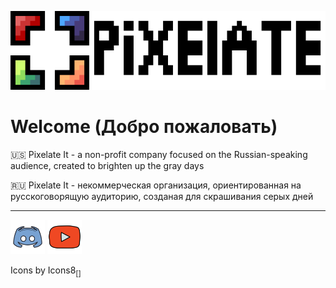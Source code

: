 <p align="center">
  <img title="Логотип и название" src="https://github.com/pixelate-it/.github/raw/main/profile/assets/pixelateit-title.png" alt="PixelateIt Logo">
</p>

# Welcome (Добро пожаловать)
🇺🇸 Pixelate It - a non-profit company focused on the Russian-speaking audience, created to brighten up the gray days

🇷🇺 Pixelate It - некоммерческая организация, ориентированная на русскоговорящую аудиторию, созданая для скрашивания серых дней

---
<p align="left">
  <img title="Наш дискорд" src="https://github.com/pixelate-it/.github/raw/main/profile/assets/discord.svg" width=55 alt="Discord logo"> 
  <img title="Наш ютуб канал" src="https://github.com/pixelate-it/.github/raw/main/profile/assets/youtube.svg" width=55 alt="Youtube logo">
</p>

Icons by Icons8<sub>[[]](https://icons8.ru/)</sub>
